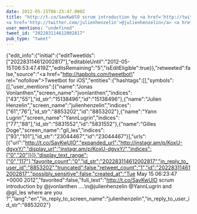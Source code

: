 ```yaml
---
date: 2012-05-15T06:23:47.000Z
title: "http://t.co/SavKwUlO scrum introduction by <a href='http://twitter.com/jvonlanthen'>@jvonlanthen</a> ....
<a href='http://twitter.com/julienhenzelin'>@julienhenzelin</a> <a href='http://twitter.com/YannLugrin'>@YannLugrin</a> and <a href='http://twitter.com/gil_les'>@gil_les</a> where are you ?″"
user_mentions: "undefined"
tweet_id: "202283114612002817"
pub_type: "tweet"
---
```

{"edit_info":{"initial":{"editTweetIds":["202283114612002817"],"editableUntil":"2012-05-15T06:53:47.419Z","editsRemaining":"5","isEditEligible":true}},"retweeted":false,"source":"<a href=\"http://tapbots.com/tweetbot\" rel=\"nofollow\">Tweetbot for iOS</a>","entities":{"hashtags":[],"symbols":[],"user_mentions":[{"name":"Jonas Vonlanthen","screen_name":"jvonlanthen","indices":["43","55"],"id_str":"15138496","id":"15138496"},{"name":"Julien Henzelin","screen_name":"julienhenzelin","indices":["61","76"],"id_str":"8853202","id":"8853202"},{"name":"Yann Lugrin","screen_name":"YannLugrin","indices":["77","88"],"id_str":"5831552","id":"5831552"},{"name":"Gilles Doge","screen_name":"gil_les","indices":["93","101"],"id_str":"23044467","id":"23044467"}],"urls":[{"url":"http://t.co/SavKwUlO","expanded_url":"http://instagr.am/p/KoxU-dgyxY/","display_url":"instagr.am/p/KoxU-dgyxY/","indices":["0","20"]}]},"display_text_range":["0","117"],"favorite_count":"0","id_str":"202283114612002817","in_reply_to_user_id":"8853202","truncated":false,"retweet_count":"1","id":"202283114612002817","possibly_sensitive":false,"created_at":"Tue May 15 06:23:47 +0000 2012","favorited":false,"full_text":"http://t.co/SavKwUlO scrum introduction by @jvonlanthen ....\n@julienhenzelin @YannLugrin and @gil_les where are you ?","lang":"en","in_reply_to_screen_name":"julienhenzelin","in_reply_to_user_id_str":"8853202"}
